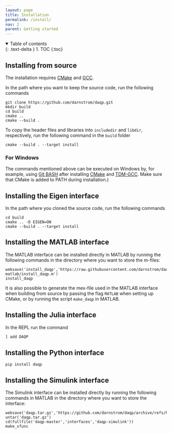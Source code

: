 ```yaml
---
layout: page
title: Installation
permalink: /install/
nav: 2 
parent: Getting started 
---
```

<details open markdown="block">
<summary>
Table of contents
</summary>
{: .text-delta }
1. TOC
{:toc}
</details>


## Installing from source 
The installation requires [CMake](https://cmake.org/) and [GCC](https://gcc.gnu.org/).

In the path where you want to keep the source code, run the following commands

```shell
git clone https://github.com/darnstrom/daqp.git
mkdir build
cd build
cmake ..
cmake --build .
```


To copy the header files and libraries into `includedir` and `libdir`, respectively, run the following command in the `build` folder 
```shell
cmake --build . --target install
```

### For Windows
The commands mentioned above can be executed on Windows by, for example, using [Git BASH](https://gitforwindows.org/) after installing [CMake](https://cmake.org/) and [TDM-GCC](https://jmeubank.github.io/tdm-gcc/download/). Make sure that CMake is added to PATH during installation.) 


## Installing the Eigen interface
In the path where you cloned the source code, run the following commands

```shell
cd build
cmake .. -D EIGEN=ON
cmake --build . --target install
```

## Installing the MATLAB interface
The MATLAB interface can be installed directly in MATLAB by running the following commands in the directory where you want to store the m-files:
```shell
websave('install_daqp','https://raw.githubusercontent.com/darnstrom/daqp/master/interfaces/daqp-matlab/install_daqp.m')
install_daqp
```
It is also possible to generate the mex-file used in the MATLAB interface when building from source by passing the flag `MATLAB` when setting up CMake, or by running the script `make_daqp` in MATLAB.

## Installing the Julia interface
In the REPL run the command 
```julia
] add DAQP 
```

## Installing the Python interface
```shell
pip install daqp 
```

## Installing the Simulink interface
The Simulink interface can be installed directly by running the following commands in MATLAB in the directory where you want to store the interface:
```shell
websave('daqp.tar.gz','https://github.com/darnstrom/daqp/archive/refs/heads/master.tar.gz')
untar('daqp.tar.gz')
cd(fullfile('daqp-master','interfaces','daqp-simulink'))
make_sfunc
```
